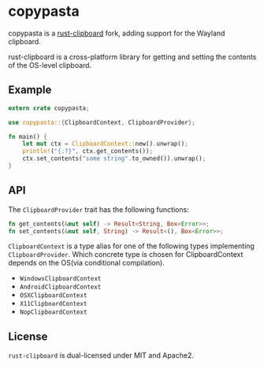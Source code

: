 # copypasta

copypasta is a [rust-clipboard](https://github.com/aweinstock314/rust-clipboard) fork, adding support for the Wayland clipboard.

rust-clipboard is a cross-platform library for getting and setting the contents of the OS-level clipboard.  

## Example

```rust
extern crate copypasta;

use copypasta::{ClipboardContext, ClipboardProvider};

fn main() {
    let mut ctx = ClipboardContext::new().unwrap();
    println!("{:?}", ctx.get_contents());
    ctx.set_contents("some string".to_owned()).unwrap();
}
```

## API

The `ClipboardProvider` trait has the following functions:

```rust
fn get_contents(&mut self) -> Result<String, Box<Error>>;
fn set_contents(&mut self, String) -> Result<(), Box<Error>>;
```

`ClipboardContext` is a type alias for one of the following types implementing `ClipboardProvider`. Which concrete type is chosen for ClipboardContext depends on the OS(via conditional compilation).

- `WindowsClipboardContext`
- `AndroidClipboardContext`
- `OSXClipboardContext`
- `X11ClipboardContext`
- `NopClipboardContext`


## License

`rust-clipboard` is dual-licensed under MIT and Apache2.
